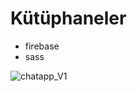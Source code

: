 # Kütüphaneler

- firebase
- sass
  
![chatapp_V1](https://github.com/user-attachments/assets/6fa8efc6-2e74-478e-adbb-cb932e124867)

